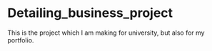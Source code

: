 # Detailing_business_project
This is the project which I am making for university, but also for my portfolio.
